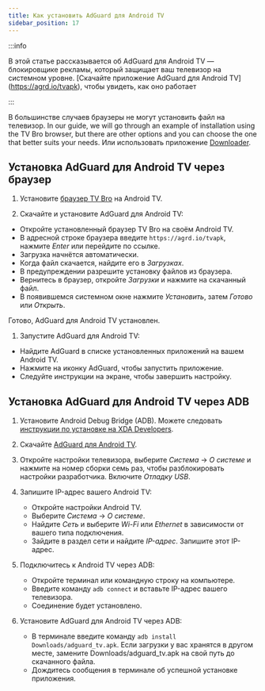 ```yaml
---
title: Как установить AdGuard для Android TV
sidebar_position: 17
---
```


:::info

В этой статье рассказывается об AdGuard для Android TV — блокировщике рекламы, который защищает ваш телевизор на системном уровне. [Скачайте приложение AdGuard для Android TV] (https://agrd.io/tvapk), чтобы увидеть, как оно работает

:::

В большинстве случаев браузеры не могут установить файл на телевизор. In our guide, we will go through an example of installation using the TV Bro browser, but there are other options and you can choose the one that better suits your needs. Или использовать приложение [Downloader](https://play.google.com/store/apps/details?id=com.esaba.downloader).

## Установка AdGuard для Android TV через браузер

1. Установите [браузер TV Bro](https://play.google.com/store/apps/details?id=com.phlox.tvwebbrowser) на Android TV.

2. Скачайте и установите AdGuard для Android TV:

- Откройте установленный браузер TV Bro на своём Android TV.
- В адресной строке браузера введите `https://agrd.io/tvapk`, нажмите _Enter_ или перейдите по ссылке.
- Загрузка начнётся автоматически.
- Когда файл скачается, найдите его в _Загрузках_.
- В предупреждении разрешите установку файлов из браузера.
- Вернитесь в браузер, откройте _Загрузки_ и нажмите на скачанный файл.
- В появившемся системном окне нажмите _Установить_, затем _Готово_ или _Открыть_.

Готово, AdGuard для Android TV установлен.

1. Запустите AdGuard для Android TV:

- Найдите AdGuard в списке установленных приложений на вашем Android TV.
- Нажмите на иконку AdGuard, чтобы запустить приложение.
- Следуйте инструкции на экране, чтобы завершить настройку.

## Установка AdGuard для Android TV через ADB

1. Установите Android Debug Bridge (ADB). Можете следовать [инструкции по установке на XDA Developers](https://www.xda-developers.com/install-adb-windows-macos-linux).

2. Скачайте [AdGuard для Android TV](https://agrd.io/tvapk).

3. Откройте настройки телевизора, выберите _Система_ → _О системе_ и нажмите на номер сборки семь раз, чтобы разблокировать настройки разработчика. Включите _Отладку USB_.

4. Запишите IP-адрес вашего Android TV:

   - Откройте настройки Android TV.
   - Выберите _Система_ → _О системе_.
   - Найдите _Сеть_ и выберите _Wi-Fi_ или _Ethernet_ в зависимости от вашего типа подключения.
   - Зайдите в раздел сети и найдите _IP-адрес_. Запишите этот IP-адрес.

5. Подключитесь к Android TV через ADB:

   - Откройте терминал или командную строку на компьютере.
   - Введите команду `adb connect` и вставьте IP-адрес вашего телевизора.
   - Соединение будет установлено.

6. Установите AdGuard для Android TV через ADB:

   - В терминале введите команду `adb install Downloads/adguard_tv.apk`. Если загрузки у вас хранятся в другом месте, замените Downloads/adguard_tv.apk на свой путь до скачанного файла.
   - Дождитесь сообщения в терминале об успешной установке приложения.
